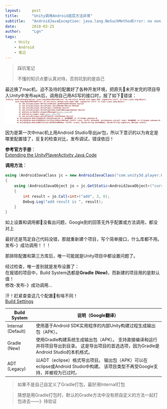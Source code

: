 ```yaml
---
layout:     post
title:      "Unity调用Android底层方法异常"
subtitle:   "AndroidJavaException: java.lang.NoSuchMethodError: no non-static method"
date:       2018-03-25
author:     "Lgn"
tags:
    - Unity
    - Android 
    - 笔记
---
```


>踩坑笔记
>
>不懂的知识点要认真对待，否则坑到的是自己

最近换了mac机，迫不及待的配置好了各种开发环境，把原先未开发完的项目导入Unity中发布apk后，调用自己用AS写的接口时，报了如下错误：
![img](/img/in-post/NoSuchMethodError.png)

因为是第一次中mac机上用Android Studio导出jar包，所以下意识的以为肯定是哪里配置错了，反复的检查对比，发布调试，错误依旧！

**参考官方手册**：  
[Extending the UnityPlayerActivity Java Code](https://docs.unity3d.com/Manual/AndroidUnityPlayerActivity.html)

**调用方法**：
````c#
using (AndroidJavaClass jc = new AndroidJavaClass("com.unity3d.player.UnityPlayer"))
{
    using (AndroidJavaObject jo = jc.GetStatic<AndroidJavaObject>("currentActivity"))
    {
        int result = jo.Call<int>("add", 3, 6);
        Debug.Log("add result is ", result);
    }
}
````

如上设置和调用都没看出问题，Google到的回答无外乎配置或方法调用，都没对上

最好还是笃定自己代码没错，那就重新建个项目，写个简单接口，什么库都不用。  
发布-》成功调用！！！

那排除配置和第三方库后，唯一可能就是Unity项目中都设置问题了。

经过检查，唯一差别就是发布设置了：  
在报错的项目中，Build System选都是**Gradle (New)**，而新建的项目用的是默认值！  
修改-发布-》成功调用...

汗！赶紧查查这几个配置有啥不同！  
[Build Settings](https://docs.unity3d.com/Manual/BuildSettings.html)

| Build System |	说明（Google翻译） |
| - | - |
| Internal (Default)	| 使用基于Android SDK实用程序的内部Unity构建过程生成输出包（APK）。 |
| Gradle (New)	| 使用Gradle构建系统生成输出包（APK）。 支持直接编译和运行并将项目导出到目录。 这是导出项目的首选选项，因为Gradle是Android Studio的本机格式。 |
| ADT (Legacy)	| 以ADT（eclipse）格式导出项目。 输出包（APK）可以在eclipse或Android Studio中构建。 该项目类型不再受Google支持，并被视为已过时。 |

>如果不是自己自定义了Gradle打包，最好用Internal打包

>猜想是用Gradle打包时，默认的Gradle方法中没有把自定义的方法一起打包进去——》待验证
